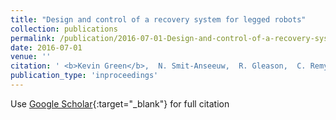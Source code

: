 ```yaml
---
title: "Design and control of a recovery system for legged robots"
collection: publications
permalink: /publication/2016-07-01-Design-and-control-of-a-recovery-system-for-legged-robots
date: 2016-07-01
venue: ''
citation: ' <b>Kevin Green</b>,  N. Smit-Anseeuw,  R. Gleason,  C. Remy, &quot;Design and control of a recovery system for legged robots.&quot; , 2016.'
publication_type: 'inproceedings'
---
```

Use [Google Scholar](https://scholar.google.com/scholar?q=Design+and+control+of+a+recovery+system+for+legged+robots){:target="_blank"} for full citation